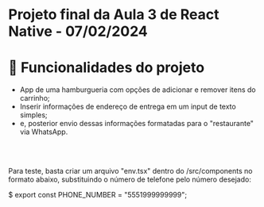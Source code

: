 <h1>Projeto final da Aula 3 de React Native - 07/02/2024</h1>

# :hammer: Funcionalidades do projeto
- App de uma hamburgueria com opções de adicionar e remover itens do carrinho; 
- Inserir informações de endereço de entrega em um input de texto simples; 
- e, posterior envio dessas informações formatadas para o "restaurante" via WhatsApp.

<br><br>

Para teste, basta criar um arquivo "env.tsx" dentro do /src/components no formato abaixo, substituindo o número de telefone pelo número desejado:

$ export const PHONE_NUMBER = "5551999999999";
